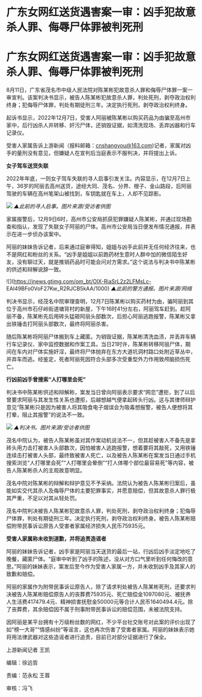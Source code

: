# 广东女网红送货遇害案一审：凶手犯故意杀人罪、侮辱尸体罪被判死刑

# 广东女网红送货遇害案一审：凶手犯故意杀人罪、侮辱尸体罪被判死刑

8月11日，广东省茂名市中级人民法院对陈某彬犯故意杀人罪和侮辱尸体罪一案一审宣判。该案判决书显示，被告人陈某彬犯故意杀人罪，判处死刑，剥夺政治权利终身；犯侮辱尸体罪，判处有期徒刑三年。决定执行死刑，剥夺政治权利终身。

起诉书显示，2022年12月7日，受害人阿丽被陈某彬以购买药品为由骗至高州市家中，后行凶杀人并转移、奸污尸体，还销毁证据，如清洗现场、丢弃凶器和行车记录仪。

受害人家属告诉上游新闻（报料邮箱：cnshangyou@163.com)记者，家属对凶手的量刑没有意见，但嫌疑人在宣判后当庭表示不服判决，并将提出上诉。

**女子驾车送货失联**

2022年年底，一则女子驾车失联的寻人启事引发关注。内容显示，在12月7日上午，36岁的阿丽去高州送货，途经大同、茂名、分界、根子、金山路段，后阿丽驾驶的车辆在高州笔架山被找到，车钥匙就在车上，人却不见踪影。

![](https://inews.gtimg.com/om_bt/O1ZVpP1lvctsB5TfJHhRYaryjls837xft58uTf_FsDmiMAA/1000)
_▲此前的寻人启事。图片来源/受访者供图_

家属报警后，12月9日6时，高州市公安局抓获犯罪嫌疑人陈某彬，并通过现场勘查和指认，发现了失联女子阿丽的尸体。高州市公安局当日便发布情况通报，并表示在进一步侦办该案中。

阿丽的妹妹告诉记者，后来通过庭审得知，姐姐与凶手此前并无任何经济往来，也不是网红和粉丝的关系。“凶手是姐姐以前跑药材生意时人群中加的微信陌生好友，没有聊过天，就是推销药品时可能会问对方需求。”这个说法与判决书中陈某彬的供述和辩解说辞一致。

![](https://inews.gtimg.com/om_bt/OlX-RiaSrL2z2LFMsLc-
EAI49BFo0VoF27Kw_R2RJCB5kAA/1000) _▲此前的警方通报。图片来源/网络_

判决书显示，经茂名中院审理查明，12月7日陈某彬以购买药材为由，骗阿丽到其位于高州市石仔岭街道塘背村的新屋，下午16时41分左右，阿丽驾车赶到。趁阿丽不备，陈某彬先后用砖头猛砸阿丽头部数次，后担心阿丽逃跑报警，陈某彬又拿出铁锤击打阿丽头部数次，最终将阿丽杀害。

随后陈某彬将阿丽尸体搬到车上藏匿。为销毁证据，陈某彬清洗血渍，并丢弃车辆行车记录仪、家中监控数据和作案工具。当日21时许，陈某彬转移阿丽尸体，期间在车内对尸体实施奸淫，最终将尸体抛弃在东方大道坑洞村路口处附近草丛中，并弃车而逃。经鉴定，死者阿丽死因符合头部多次受重型外力作用致颅脑损伤死亡。

**行凶前凶手曾搜索“人打哪里会死”**

判决书中陈某彬供述和辩解称，案发当日曾向阿丽表示要求“网恋”遭拒，到了以后曾要求阿丽与其发生性关系也遭拒，后越想越气便拿起砖头行凶。这与其律师辩护意见“陈某彬只是因为被害人将其吸食电子烟误会为吸毒想报警，被告人便想将其打晕，阻止其报警”的说法不一致。

![](https://inews.gtimg.com/om_bt/OP2GM9XTdYEUFmJmS8tM4-SzwRf1Dy84I-wZvWGH4bAW4AA/1000)
_▲判决书。图片来源/受访者供图_

茂名中院认为，被告人陈某彬虽对其作案动机说法不一，但其趁被害人不备先是拿砖头用力击打被害人头部数次，因怕被害人逃跑报警，想着要将其敲死，又用铁锤连续击打被害人头部，最终致被害人死亡，以及被告人陈某彬在案发当日通过手机搜索浏览“人打哪里会死”“人打哪里会晕倒”“打人体哪个部位最容易死”等内容，被告人陈某彬杀人的主观故意明显。

茂名中院对陈某彬的辩解和辩护意见不予采纳。法院认为被告人陈某彬归案后，虽能如实交代其杀人及侮辱尸体的主要犯罪事实，并愿意赔偿，但其故意杀人罪行极其严重，不足以对其从轻处罚。

茂名中院判决被告人陈某彬犯故意杀人罪，判处死刑，剥夺政治权利终身；犯侮辱尸体罪，判处有期徒刑三年。决定执行死刑，剥夺政治权利终身。被告人陈某彬赔偿附带民事诉讼原告人受害者家属经济损失人民币75935元。

**受害人家属称未收到道歉，并将追责造谣者**

阿丽的妹妹告诉记者，凶手家是阿丽当天送货的最后一站，行凶后凶手淡定地吃了晚餐，藏匿尸体。“庭审中听到了凶手的陈述，没从对方口气里听到任何悔改的意思。”阿丽的妹妹表示，案发后至今作为受害人家属一方，并未收到凶手及其家人的致歉和赔偿。

阿丽的家属作为附带民事诉讼原告人，除了请求判处被告人陈某彬死刑，还要求判决被告人陈某彬赔偿原告人的丧葬费75935元、死亡赔偿金1097080元、被抚养人生活费417479.4元、精神损害抚慰金50000元等合计人民币1640494.4元。除了丧葬费，其余赔偿因不属于刑事附带民事诉讼的赔偿范围，未被法院支持。

因阿丽是某平台拥有十万级粉丝数的网红，不少平台社交账号对此案的评价出现了如“榜一大哥”“情感纠纷”等谣言，这也再次伤害了受害者家属。阿丽的妹妹表示她将用法律武器对这些造谣者进行追责，目前已对部分证据进行了保全。

上游新闻记者 王凯

编辑：徐远哲

责编：范永松 王蓉

审核：冯飞

